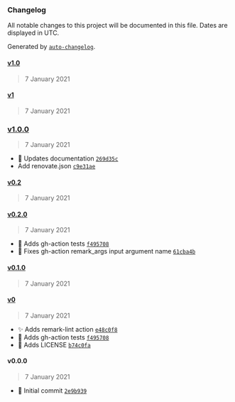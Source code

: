 ### Changelog

All notable changes to this project will be documented in this file. Dates are displayed in UTC.

Generated by [`auto-changelog`](https://github.com/CookPete/auto-changelog).

#### [v1.0](https://github.com/rickstaa/action-remark-lint/compare/v1...v1.0)

> 7 January 2021

#### [v1](https://github.com/rickstaa/action-remark-lint/compare/v1.0.0...v1)

> 7 January 2021

### [v1.0.0](https://github.com/rickstaa/action-remark-lint/compare/v0.2...v1.0.0)

> 7 January 2021

*   :memo: Updates documentation [`269d35c`](https://github.com/rickstaa/action-remark-lint/commit/269d35c8dd28c92c52fc868f8b121c844104e680)
*   Add renovate.json [`c9e31ae`](https://github.com/rickstaa/action-remark-lint/commit/c9e31ae91ccb6e17da667939c2da13986a6106ad)

#### [v0.2](https://github.com/rickstaa/action-remark-lint/compare/v0.2.0...v0.2)

> 7 January 2021

#### [v0.2.0](https://github.com/rickstaa/action-remark-lint/compare/v0.1.0...v0.2.0)

> 7 January 2021

*   :green_heart: Adds gh-action tests [`f495708`](https://github.com/rickstaa/action-remark-lint/commit/f495708b2e388056b944f62faf74c64495a0b6c6)
*   :bug: Fixes gh-action remark_args input argument name [`61cba4b`](https://github.com/rickstaa/action-remark-lint/commit/61cba4bbe4f2d6f843afd9e48313b4618d9f9e18)

#### [v0.1.0](https://github.com/rickstaa/action-remark-lint/compare/v0...v0.1.0)

> 7 January 2021

#### [v0](https://github.com/rickstaa/action-remark-lint/compare/v0.0.0...v0)

> 7 January 2021

*   :sparkles: Adds remark-lint action [`e48c0f8`](https://github.com/rickstaa/action-remark-lint/commit/e48c0f8f0cbba1b733159b60b37c5c56002489a4)
*   :green_heart: Adds gh-action tests [`f495708`](https://github.com/rickstaa/action-remark-lint/commit/f495708b2e388056b944f62faf74c64495a0b6c6)
*   :page_facing_up: Adds LICENSE [`b74c0fa`](https://github.com/rickstaa/action-remark-lint/commit/b74c0fad00e737d3161ed2f08c87d7215d996e4b)

#### v0.0.0

> 7 January 2021

*   :tada: Initial commit [`2e9b939`](https://github.com/rickstaa/action-remark-lint/commit/2e9b9399b6280b80c5ef104712607b8c3be31e5e)
